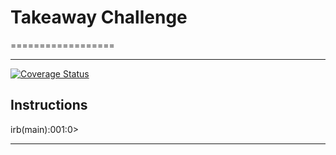 # Takeaway Challenge
==================

------------------
[![Coverage Status](https://coveralls.io/repos/makersacademy/takeaway-challenge/badge.png)](https://coveralls.io/r/makersacademy/takeaway-challenge)


Instructions
------------

irb(main):001:0> 




-------





```

```






